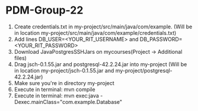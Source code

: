 # PDM-Group-22
1. Create credentials.txt in my-project/src/main/java/com/example. (Will be in location my-project/src/main/java/com/example/credentials.txt)
2. Add lines DB_USER=<YOUR_RIT_USERNAME> and 
             DB_PASSWORD=<YOUR_RIT_PASSWORD>
3. Download JavaPostgresSSHJars on mycourses(Project -> Additional files)
4. Drag jsch-0.1.55.jar and postgresql-42.2.24.jar into my-project (Will be in location my-project/jsch-0.1.55.jar and my-project/postgresql-42.2.24.jar)
5. Make sure you're in directory my-project
6. Execute in terminal: mvn compile
7. Execute in terminal: mvn exec:java -Dexec.mainClass="com.example.Database"